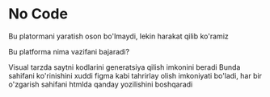 # No Code

Bu platormani yaratish oson bo'lmaydi, lekin harakat qilib ko'ramiz

Bu platforma nima vazifani bajaradi?

Visual tarzda saytni kodlarini generatsiya qilish imkonini beradi
Bunda sahifani ko'rinishini xuddi figma kabi tahrirlay olish imkoniyati bo'ladi, har bir o'zgarish sahifani htmlda qanday yozilishini boshqaradi
